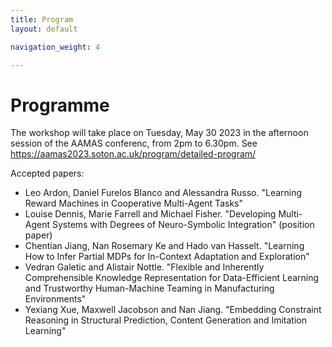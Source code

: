 ```yaml
---
title: Program
layout: default

navigation_weight: 4

---
```


# Programme

The workshop will take place on Tuesday, May 30 2023 in the afternoon session of the AAMAS conferenc, from 2pm to 6.30pm. See https://aamas2023.soton.ac.uk/program/detailed-program/

Accepted papers:

- Leo Ardon, Daniel Furelos Blanco and Alessandra Russo. "Learning Reward Machines in Cooperative Multi-Agent Tasks"
- Louise Dennis, Marie Farrell and Michael Fisher. "Developing Multi-Agent Systems with Degrees of Neuro-Symbolic Integration" (position paper)
- Chentian Jiang, Nan Rosemary Ke and Hado van Hasselt. "Learning How to Infer Partial MDPs for In-Context Adaptation and Exploration"
- Vedran Galetic and Alistair Nottle. "Flexible and Inherently Comprehensible Knowledge Representation for Data-Efficient Learning and Trustworthy Human-Machine Teaming in Manufacturing Environments"
- Yexiang Xue, Maxwell Jacobson and Nan Jiang. "Embedding Constraint Reasoning in Structural Prediction, Content Generation and Imitation Learning"
